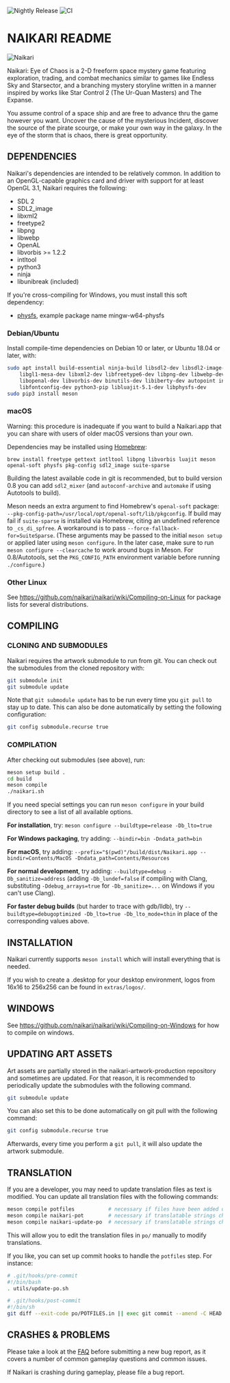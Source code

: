 ![Nightly Release](https://github.com/naikari/naikari/workflows/Nightly%20Release/badge.svg) ![CI](https://github.com/naikari/naikari/workflows/CI/badge.svg)
# NAIKARI README

![Naikari](https://naikari.github.io/images/logo.png)

Naikari: Eye of Chaos is a 2-D freeform space mystery game featuring
exploration, trading, and combat mechanics similar to games like Endless Sky
and Starsector, and a branching mystery storyline written in a manner
inspired by works like Star Control 2 (The Ur-Quan Masters) and The Expanse.

You assume control of a space ship and are free to advance thru the game
however you want. Uncover the cause of the mysterious Incident, discover the
source of the pirate scourge, or make your own way in the galaxy. In the eye of
the storm that is chaos, there is great opportunity.

## DEPENDENCIES

Naikari's dependencies are intended to be relatively common. In addition to an
OpenGL-capable graphics card and driver with support for at least OpenGL 3.1,
Naikari requires the following:
* SDL 2
* SDL2_image
* libxml2
* freetype2
* libpng
* libwebp
* OpenAL
* libvorbis >= 1.2.2
* intltool
* python3
* ninja
* libunibreak (included)

If you're cross-compiling for Windows, you must install this soft dependency:
* [physfs](https://icculus.org/physfs/), example package name mingw-w64-physfs


### Debian/Ubuntu

Install compile-time dependencies on Debian 10 or later, or Ubuntu 18.04
or later, with:

```sh
sudo apt install build-essential ninja-build libsdl2-dev libsdl2-image-dev \
    libgl1-mesa-dev libxml2-dev libfreetype6-dev libpng-dev libwebp-dev \
    libopenal-dev libvorbis-dev binutils-dev libiberty-dev autopoint intltool \
    libfontconfig-dev python3-pip libluajit-5.1-dev libphysfs-dev
sudo pip3 install meson
```

### macOS

Warning: this procedure is inadequate if you want to build a Naikari.app that you can share with users of older macOS versions than your own.

Dependencies may be installed using [Homebrew](https://brew.sh):
```
brew install freetype gettext intltool libpng libvorbis luajit meson openal-soft physfs pkg-config sdl2_image suite-sparse
```
Building the latest available code in git is recommended, but to build version 0.8 you can add `sdl2_mixer` (and `autoconf-archive` and `automake` if using Autotools to build).

Meson needs an extra argument to find Homebrew's `openal-soft` package: `--pkg-config-path=/usr/local/opt/openal-soft/lib/pkgconfig`.
If build may fail if `suite-sparse` is installed via Homebrew, citing an undefined reference to `_cs_di_spfree`. A workaround is to pass `--force-fallback-for=SuiteSparse`.
(These arguments may be passed to the initial `meson setup` or applied later using `meson configure`. In the later case, make sure to run `meson configure --clearcache` to work around bugs in Meson. For 0.8/Autotools, set the `PKG_CONFIG_PATH` environment variable before running `./configure`.)

### Other Linux

See https://github.com/naikari/naikari/wiki/Compiling-on-Linux for
package lists for several distributions.

## COMPILING

### CLONING AND SUBMODULES

Naikari requires the artwork submodule to run from git. You can check out the
submodules from the cloned repository with:

```sh
git submodule init
git submodule update
```

Note that `git submodule update` has to be run every time you `git pull` to stay
up to date. This can also be done automatically by setting the following
configuration:

```sh
git config submodule.recurse true
```

### COMPILATION

After checking out submodules (see above), run:

```sh
meson setup build .
cd build
meson compile
./naikari.sh
```

If you need special settings you can run `meson configure` in your build
directory to see a list of all available options.

**For installation**, try: `meson configure --buildtype=release -Db_lto=true`

**For Windows packaging**, try adding: `--bindir=bin -Dndata_path=bin`

**For macOS**, try adding: `--prefix="$(pwd)"/build/dist/Naikari.app --bindir=Contents/MacOS -Dndata_path=Contents/Resources`

**For normal development**, try adding: `--buildtype=debug -Db_sanitize=address` (adding `-Db_lundef=false` if compiling with Clang, substituting `-Ddebug_arrays=true` for `-Db_sanitize=...` on Windows if you can't use Clang).

**For faster debug builds** (but harder to trace with gdb/lldb), try `--buildtype=debugoptimized -Db_lto=true -Db_lto_mode=thin` in place of the corresponding values above.

## INSTALLATION

Naikari currently supports `meson install` which will install everything that
is needed.

If you wish to create a .desktop for your desktop environment, logos
from 16x16 to 256x256 can be found in `extras/logos/`.

## WINDOWS

See https://github.com/naikari/naikari/wiki/Compiling-on-Windows for how to compile on windows.

## UPDATING ART ASSETS

Art assets are partially stored in the naikari-artwork-production repository
and sometimes are updated. For that reason, it is recommended to periodically
update the submodules with the following command.

```sh
git submodule update
```

You can also set this to be done automatically on git pull with the following
command:

```sh
git config submodule.recurse true
```

Afterwards, every time you perform a `git pull`, it will also update the
artwork submodule.

## TRANSLATION

If you are a developer, you may need to update translation files as
text is modified. You can update all translation files with the
following commands:

```sh
meson compile potfiles           # necessary if files have been added or removed
meson compile naikari-pot        # necessary if translatable strings changed
meson compile naikari-update-po  # necessary if translatable strings changed
```

This will allow you to edit the translation files in `po/` manually to modify
translations.

If you like, you can set up commit hooks to handle the `potfiles` step. For instance:
```bash
# .git/hooks/pre-commit
#!/bin/bash
. utils/update-po.sh

# .git/hooks/post-commit
#!/bin/sh
git diff --exit-code po/POTFILES.in || exec git commit --amend -C HEAD po/POTFILES.in
```

## CRASHES & PROBLEMS

Please take a look at the [FAQ](https://github.com/naikari/naikari/wiki/FAQ)
before submitting a new bug report, as it covers a number of common gameplay
questions and common issues.

If Naikari is crashing during gameplay, please file a bug report.

